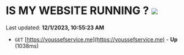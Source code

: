 # IS MY WEBSITE RUNNING ? [![](https://img.shields.io/static/v1?label=Sponsor&message=%E2%9D%A4&logo=GitHub&color=%23fe8e86)](https://github.com/sponsors/<username>)

Last updated: **12/1/2023, 10:55:23 AM**

- `GET` [https://youssefservice.me](https://youssefservice.me) - **Up** (1038ms)
